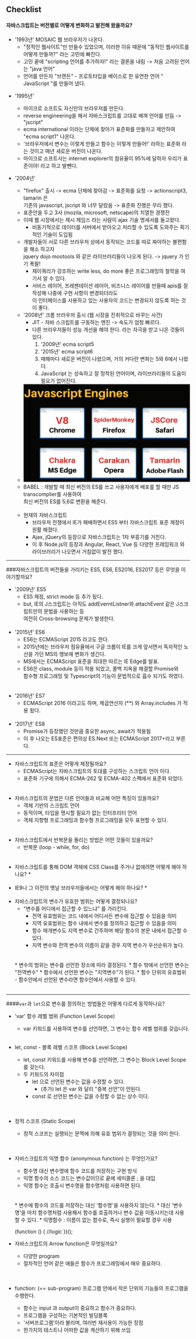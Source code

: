 
## Checklist
#### 자바스크립트는 버전별로 어떻게 변화하고 발전해 왔을까요?

+ '1993년' MOSAIC 웹 브라우저가 나온다.
  + "정적인 웹사이트"만 만들수 있었으며, 이러한 이유 때문에 "동적인 웹사이트를 어떻게 만들까?" 라는 고민에 빠진다.
  + 고민 끝에 "scripting 언어를 추가하자!" 라는 결론을 내림 -> 처음 고려된 언어는 "java 언어"
  + 언어를 만든자 "브랜든" - 프로토타입을 베이스로 한 유연한 언어 " JavaScript "를 만들어 냈다.


* '1995년'
  * 마이크로 소프트도 자신만의 브라우저를 만든다.
  * reverse engineering을 해서 자바스크립트를 고대로 배껴 언어를 만듬 -> "jscript"
  * ecma international 이라는 단체에 찾아가 표준화를 만들자고 제안하여 "ecma script1" 나온다.
  * '브라우저에서 변수는 이렇게 만들고 함수는 이렇게 만들어!' 라하는 표준화 라는 것이고 매년 새로운 버전이 나온다.
  * 마이크로 소프트사는 internet explorer의 점유율이 95%에 달하자 우리가 표준이야! 라고 하고 발뺀다.
    

* '2004년'
  * "firefox" 출시 -> ecma 단체에 찾아감 -> 표준화를 요청 -> actionscript3, tamarin 은 <br>
    기존의 javascript, jscript 와 너무 달랐음 -> 표준화 진행은 무리 했다.
  * 표준안을 두고 3사 (mozila, microsoft, netscape)의 치열한 경쟁전
  * 이때 웹 시장에서는 제시 제임스 라는 사람이 ajax 기술 명세서를 들고왔다.
    * 비동기적으로 데이터를 서버에서 받아오고 처리할 수 있도록 도와주는 획기적인 기술이 도입됨
  * 개발자들이 서로 다른 브라우저 상에서 동작되는 코드를 따로 짜야하는 불편함을 해소 하고자 <br>
    jquery dojo mootools 와 같은 라이브러리들이 나오게 된다. -> jquery 가 인기 폭팔!
    * 제이쿼리가 강조하는 write less, do more 좋은 프로그래밍의 철학을 여기서 알 수 있다.
    * 서비스 레이어, 프레젠테이션 레이어, 비즈니스 레이어를 만들때 apis를 잘 작성해 나중에 구현 사항이 변경되더라도<br>
      이 인터페이스를 사용하고 있는 사용자의 코드는 변경되지 않도록 하는 것이 좋다.
  * '2008년' 크롬 브라우저 출시 (웹 시장을 진취적으로 바꾸는 사건)
    * JIT - 자바 스크립트를 구동하는 엔진 -> 속도가 엄청 빠르다.
    * 다른 브라우저들이 성능 개선을 해야 한다. 라는 자극을 받고 나온 것들이 있다.
      1. '2009년' ecma script5
      2. '2015년' ecma script6
      3. 매해마다 새로운 버전이 나왔으며, 거의 커다란 변화는 5와 6에서 나왔다.
      4. JavaScript 는 성숙하고 잘 정착된 언어이며, 라이브러리들의 도움이 필요가 없어진다.
  * ![js](https://github.com/narupee/WebDevCurriculum/blob/master/Quest03/images/js.png?raw=true)
  * BABEL : 개발할 때 최신 버전의 ES를 쓰고 사용자에게 배포를 할 때만 JS transcomplier를 사용하여 <br>
    최신 버전의 ES를 5,6로 변환을 해준다.
    <br>
    <br>
  * 현재의 자바스크립트
    * 브라우저 전쟁에서 IE가 패배하면서 ES5 부터 자바스크립트 표준 제정이 원활 해졌다.
    * Ajax, jQuery의 등장으로 자바스크립트는 1차 부흥기를 거친다.
    * 이 후 Node.js의 등장과 Angular, React, Vue 등 다양한 프레임워크 와 라이브러리가 나오면서 거침없이 발전 했다.
    

---

###자바스크립트의 버전들을 가리키는 ES5, ES6, ES2016, ES2017 등은 무엇을 이야기할까요?

  * '2009년' ES5
    * ES5 제정, strict mode 등 추가 됬다.
    * but, IE의 J스크립트는 아직도 addEverntListner와 attachEvent 같은 J스크립트만의 문법을 사용하는 등<br>
      여전히 Cross-browsing 문제가 발생한다.
      <br>
      <br>
  * '2015년' ES6
    * ES6는 ECMAScript 2015 라고도 한다.
    * 2015년에는 브라우저 점유율에서 구글 크롭이 IE를 크게 앞서면서 독자적인 노선을 가던 MS의 행보에 변화가 생긴다.
    * MS에서는 ECMAScript 표준을 최대한 따르는 IE Edge를 발표.
    * ES6은 class, module 등이 적용 되었고, 콜백 지옥을 해결할 Promise와 <br>함수형 프로그래밍 및 Typescript의 기능이 문법적으로 흡수 되기도 하였다.
    <br>
    <br>
  * '2016년' ES7
    * ECMAScript 2016 이라고도 하며, 제곱연산자 (**) 와 Array.includes 가 적용 됬다.
      <br>
      <br>
  * '2017년' ES8
    * Promise가 등장했던 것만큼 중요한 async, await가 적용됨
    * 이 후 나오는 ES표준은 편의상 ES.Next 또는 ECMAScript 2017+라고 부른다.
      <br>
---

  * 자바스크립트의 표준은 어떻게 제정될까요?
    * ECMAScript는 자바스크립트의 토대를 구성하는 스크립트 언어 이다.
    * 표준화 기구에 의해서 ECMA-262 및 ECMA-402 스펙에서 표준화 되었다.
    <br>
    <br>
  * 자바스크립트의 문법은 다른 언어들과 비교해 어떤 특징이 있을까요?
    * 객체 기반의 스크립트 언어
    * 동적이며, 타입을 명시할 필요가 없는 인터프리터 언어
    * 객체 지향형 프로그래밍과 함수형 프로그래밍을 모두 표현할 수 있다.
    <br>
    <br>
  * 자바스크립트에서 반복문을 돌리는 방법은 어떤 것들이 있을까요?
    * 반복문 (loop - while, for, do)
    <br>
    <br>
  * 자바스크립트를 통해 DOM 객체에 CSS Class를 주거나 없애려면 어떻게 해야 하나요?
    *
    <br>
    <br>
  * IE9나 그 이전의 옛날 브라우저들에서는 어떻게 해야 하나요?
    * 
    <br>
    <br>
  * 자바스크립트의 변수가 유효한 범위는 어떻게 결정되나요?
    * "변수를 어디에서 접근할 수 있느냐" 를 가리킨다.
      * 전역 유효범위는 코드 내에서 어디서든 변수에 접근할 수 있음을 의미
      * 지역 유효범위는 함수 내에서 변수를 정의하고 접근할 수 있음을 의미
      * 함수 매개변수도 지역 변수로 간주하며 해당 함수의 본문 내에서 접근할 수 있다.
      * 지역 변수와 전역 변수의 이름이 같을 경우 지역 변수가 우선순위가 높다.
    <br>
    <br>
    * 변수의 범위는 변수를 선언한 장소에 따라 결정된다.
    * 함수 밖에서 선언한 변수는 "전역변수"
    * 함수에서 선언한 변수는 "지역변수"가 된다.
    * 함수 단위의 유효범위 - 함수안에서 선언된 변수라면 함수안에서 사용할 수 있다.
    <br>
    <br>
  
---
    
####`var`과 `let`으로 변수를 정의하는 방법들은 어떻게 다르게 동작하나요?
    
* 'var' 함수 레벨 범위 (Function Level Scope)
  * var 키워드를 사용하여 변수를 선언하면, 그 변수는 함수 레벨 범위를 갖습니다.
    <br>
    <br>
* let, const - 블록 레벨 스코프 (Block Level Scope)
  * let, const 키워드를 사용해 변수를 선언하면, 그 변수는 Block Level Scope를 갖는다.
  * 두 키워드의 차이점
    * let 으로 선언된 변수는 값을 수정할 수 있다.
      * (추가) let 은 var 와 달리 "중복 선언"이 안된다.
    * const 로 선언된 변수는 값을 수정할 수 없는 상수 이다.
  <br>
  <br>
* 정적 스코프 (Static Scope)
  * 정적 스코프는 실행되는 문맥에 의해 유효 범위가 결정되는 것을 의미 한다.
  <br>
  <br>
* 자바스크립트의 익명 함수 (anonymous function) 는 무엇인가요?
  * 함수명 대신 변수명에 함수 코드를 저장하는 구현 방식
  * 익명 함수의 소스 코드는 변수값이므로 끝에 세미콜론 ; 을 대입
  * 익명 함수는 호출시 변수명을 함수명처럼 사용하면 된다.
  <br>
  <br>
  * 변수에 함수의 코드를 저장하는 대신 '함수명'을 사용하지 않는다.
  * 대신 '변수명'을 마치 함수명처럼 사용해서 함수를 호출하거나 변수 값을 이동시키는데 사용 할 수 있다.
  * 익명함수 : 이름이 없는 함수로, 즉시 실행이 필요할 경우 사용
  
  
    (function () {
       //logic
    })();


* 자바스크립트의 Arrow function은 무엇일까요?
  * 다양한 program
  * 절차적인 언어 같은 애들은 함수가 프로그래밍에서 매우 중요하다.
  <br>
  <br>
* function: (== sub-program) 프로그램 안에서 작은 단위의 기능들의 프로그램을 수행한다.
  * 함수는 input 과 output이 중요하고 함수가 중요하다.
  * 프로그램을 구성하는 기본적인 빌딩블록
  * '서버프로그램'이라 불리며, 여러번 재사용이 가능한 장점
  * 한가지의 테스트나 어떠한 값을 계산하기 위해 쓰임
  
